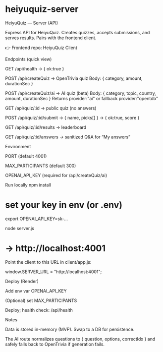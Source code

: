 # heiyuquiz-server

HeiyuQuiz — Server (API)

Express API for HeiyuQuiz. Creates quizzes, accepts submissions, and serves results. Pairs with the frontend client.

👉 Frontend repo: HeiyuQuiz Client

Endpoints (quick view)

GET /api/health → { ok:true }

POST /api/createQuiz → OpenTrivia quiz
Body: { category, amount, durationSec }

POST /api/createQuiz/ai → AI quiz (beta)
Body: { category, topic, country, amount, durationSec }
Returns provider:"ai" or fallback provider:"opentdb"

GET /api/quiz/:id → public quiz (no answers)

POST /api/quiz/:id/submit → { name, picks[] } → { ok:true, score }

GET /api/quiz/:id/results → leaderboard

GET /api/quiz/:id/answers → sanitized Q&A for “My answers”

Environment

PORT (default 4001)

MAX_PARTICIPANTS (default 300)

OPENAI_API_KEY (required for /api/createQuiz/ai)

Run locally
npm install
# set your key in env (or .env)
export OPENAI_API_KEY=sk-...

node server.js
# -> http://localhost:4001


Point the client to this URL in client/app.js:

window.SERVER_URL = "http://localhost:4001";

Deploy (Render)

Add env var OPENAI_API_KEY

(Optional) set MAX_PARTICIPANTS

Deploy; health check: /api/health

Notes

Data is stored in-memory (MVP). Swap to a DB for persistence.

The AI route normalizes questions to { question, options, correctIdx } and safely falls back to OpenTrivia if generation fails.
